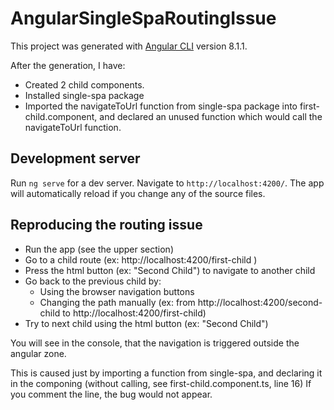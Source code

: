 # AngularSingleSpaRoutingIssue

This project was generated with [Angular CLI](https://github.com/angular/angular-cli) version 8.1.1.

After the generation, I have:
* Created 2 child components.
* Installed single-spa package
* Imported the navigateToUrl function from single-spa package into first-child.component, and declared an unused function which would call the navigateToUrl function.

## Development server

Run `ng serve` for a dev server. Navigate to `http://localhost:4200/`. The app will automatically reload if you change any of the source files.

## Reproducing the routing issue

* Run the app (see the upper section)
* Go to a child route (ex: http://localhost:4200/first-child )
* Press the html button (ex: "Second Child") to navigate to another child
* Go back to the previous child by:
    * Using the browser navigation buttons
    * Changing the path manually (ex: from http://localhost:4200/second-child to http://localhost:4200/first-child)
* Try to next child using the html button (ex: "Second Child")

You will see in the console, that the navigation is triggered outside the angular zone.

This is caused just by importing a function from single-spa, and declaring it in the componing (without calling, see first-child.component.ts, line 16)
If you comment the line, the bug would not appear.

